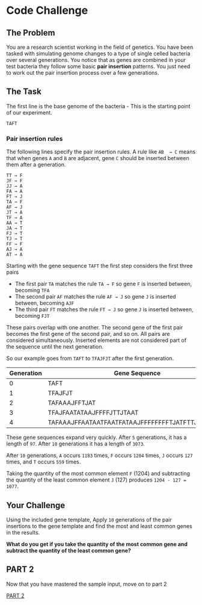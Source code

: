 # Code Challenge

## The Problem

You are a research scientist working in the field of genetics. You have been tasked with simulating genome changes to a type of single celled bacteria over several generations. You notice that as genes are combined in your test bacteria they follow some basic **pair insertion** patterns. You just need to work out the pair insertion process over a few generations.

## The Task

The first line is the base genome of the bacteria - This is the starting point of our experiment. 
```
TAFT
```

### Pair insertion rules

The following lines specify the pair insertion rules. A rule like `AB  → C` means that when genes `A` and `B` are adjacent, gene `C` should be inserted between them after a generation.

```
TT → F
JF → F
JJ → A
FA → A
FT → J
TA → F
AF → J
JT → A
TF → A
AA → T
JA → T
FJ → T
TJ → T
FF → F
AJ → A
AT → A
```

Starting with the gene sequence `TAFT` the first step considers the first three pairs
- The  first pair `TA` matches the rule `TA → F` so gene `F` is inserted between, becoming `TFA`
- The second pair `AF` matches the rule `AF → J` so gene `J` is inserted between, becoming `AJF`
- The third pair `FT` matches the rule `FT → J` so gene `J` is inserted between, becoming `FJT`

These pairs overlap with one another. The second gene of the first pair becomes the first gene of the second pair, and so on. All pairs are considered simultaneously. Inserted elements are not considered part of the sequence until the next generation. 

So our example goes from `TAFT` to `TFAJFJT` after the first generation.

| Generation | Gene Sequence |
| ------ | ------- |
| 0 | TAFT |
| 1 | TFAJFJT |
| 2 | TAFAAAJFFTJAT |
| 3 | TFAJFAATATAAJFFFFJTTJTAAT |
| 4 | TAFAAAJFFAATAATFAATFATAAJFFFFFFFFTJATFTTJATFATAAT |

These gene sequences expand very quickly. After `5` generations, it has a length of `97`. After `10` generations it has a length of `3073`. 

After `10` generations, `A` occurs `1183` times, `F` occurs `1204` times, `J` occurs `127` times, and `T` occurs `559` times. 

Taking the quantity of the most common element `F` (1204) and subtracting the quantity of the least common element `J` (127) produces `1204 - 127 = 1077`. 

## Your Challenge

Using the included gene template, Apply `10` generations of the pair insertions to the gene template and find the most and least common genes in the results. 

**What do you get if you take the quantity of the most common gene and subtract the quantity of the least common gene?**

## PART 2

Now that you have mastered the sample input, move on to part 2

[PART 2](PART2.md)